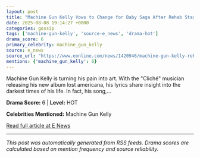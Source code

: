 ```yaml
---
layout: post
title: "Machine Gun Kelly Vows to Change for Baby Saga After Rehab Stay"
date: 2025-08-08 19:14:27 +0000
categories: gossip
tags: ['machine-gun-kelly', 'source-e_news', 'drama-hot']
drama_score: 6
primary_celebrity: machine_gun_kelly
source: e_news
source_url: "https://www.eonline.com/news/1420946/machine-gun-kelly-rehab-saga-blade-lyrics?cmpid=rss-syndicate-genericrss-us-top_stories"
mentions: {'machine_gun_kelly': 6}
---
```


Machine Gun Kelly is turning his pain into art. With the "Cliché" musician releasing his new album lost americana, his lyrics share insight into the darkest times of his life. In fact, his song,...

**Drama Score:** 6 | **Level:** HOT

**Celebrities Mentioned:** Machine Gun Kelly

[Read full article at E News](https://www.eonline.com/news/1420946/machine-gun-kelly-rehab-saga-blade-lyrics?cmpid=rss-syndicate-genericrss-us-top_stories)

---
*This post was automatically generated from RSS feeds. Drama scores are calculated based on mention frequency and source reliability.*

